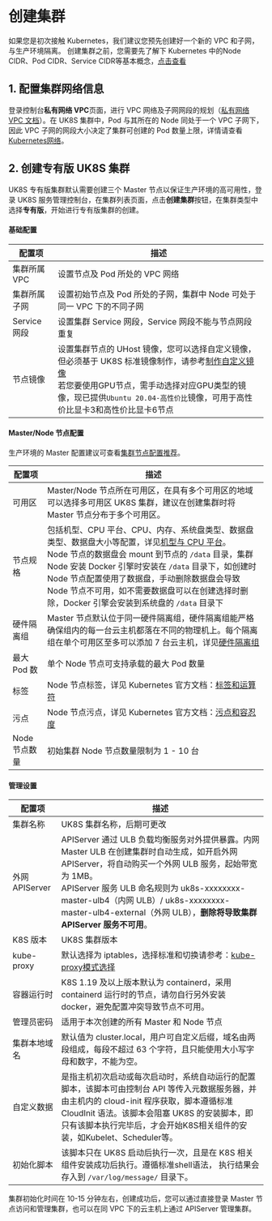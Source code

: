 # 创建集群

如果您是初次接触 Kubernetes，我们建议您预先创建好一个新的 VPC 和子网，与生产环境隔离。 创建集群之前，您需要先了解下 Kubernetes 中的Node CIDR、Pod
CIDR、Service CIDR等基本概念，[点击查看](uk8s/network/uk8s_network)

## 1. 配置集群网络信息

登录控制台**私有网络 VPC**页面，进行 VPC 网络及子网网段的规划（[私有网络 VPC 文档](vpc/README)）。在 UK8S 集群中，Pod 与其所在的 Node 同处于一个 VPC
子网下，因此 VPC 子网的网段大小决定了集群可创建的 Pod 数量上限，详情请查看[Kubernetes网络](uk8s/network/uk8s_network)。

## 2. 创建专有版 UK8S 集群

UK8S 专有版集群默认需要创建三个 Master 节点以保证生产环境的高可用性，登录 UK8S
服务管理控制台，在集群列表页面，点击**创建集群**按钮，在集群类型中选择**专有版**，开始进行专有版集群的创建。

#### 基础配置

| 配置项        | 描述                                                                                              |
| ---------- | ----------------------------------------------------------------------------------------------- |
| 集群所属 VPC   | 设置节点及 Pod 所处的 VPC 网络                                                                            |
| 集群所属子网     | 设置初始节点及 Pod 所处的子网，集群中 Node 可处于同一 VPC 下的不同子网                                                     |
| Service 网段 | 设置集群 Service 网段，Service 网段不能与节点网段重复                                                             |
| 节点镜像       | 设置集群节点的 UHost 镜像，您可以选择自定义镜像，但必须基于 UK8S 标准镜像制作，请参考[制作自定义镜像](uk8s/administercluster/custom_image) <br> 若您要使用GPU节点，需手动选择对应GPU类型的镜像，现已提供`Ubuntu 20.04-高性价比`镜像，可用于高性价比显卡3和高性价比显卡6节点|

#### Master/Node 节点配置

生产环境的 Master 配置建议可查看[集群节点配置推荐](uk8s/introduction/node_requirements)。

| 配置项       | 描述                                                                                                                                                                                                                                                                |
| --------- | ----------------------------------------------------------------------------------------------------------------------------------------------------------------------------------------------------------------------------------------------------------------- |
| 可用区       | Master/Node 节点所在可用区，在具有多个可用区的地域可以选择多可用区 UK8S 集群，建议在创建集群时将 Master 节点分布于多个可用区。                                                                                                                                                                                      |
| 节点规格      | 包括机型、CPU 平台、CPU、内存、系统盘类型、数据盘类型、数据盘大小等配置，详见[机型与 CPU 平台](/uhost/introduction/uhost/type_new)。<br>Node 节点的数据盘会 mount 到节点的 `/data` 目录，集群 Node 安装 Docker 引擎时安装在 `/data` 目录下，如创建时 Node 节点配置使用了数据盘，手动删除数据盘会导致 Node 节点不可用，如不需要数据盘可以在创建选择时删除，Docker 引擎会安装到系统盘的 `/data` 目录下 |
| 硬件隔离组     | Master 节点默认位于同一硬件隔离组，硬件隔离组能严格确保组内的每一台云主机都落在不同的物理机上。每个隔离组在单个可用区至多可以添加 7 台云主机，详见[硬件隔离组](uhost/guide/isolationgroup)                                                                                                                                                 |
| 最大 Pod 数  | 单个 Node 节点可支持承载的最大 Pod 数量                                                                                                                                                                                                                                         |
| 标签        | Node 节点标签，详见 Kubernetes 官方文档：[标签和运算符](https://kubernetes.io/zh/docs/concepts/overview/working-with-objects/labels/)                                                                                                                                               |
| 污点        | Node 节点污点，详见 Kubernetes 官方文档：[污点和容忍度](https://kubernetes.io/zh/docs/concepts/scheduling-eviction/taint-and-toleration/)                                                                                                                                           |
| Node 节点数量 | 初始集群 Node 节点数量限制为 1 - 10 台                                                                                                                                                                                                                                        |

#### 管理设置

| 配置项          | 描述                                                                                                                                                                                                                                      |
| ------------ | --------------------------------------------------------------------------------------------------------------------------------------------------------------------------------------------------------------------------------------- |
| 集群名称         | UK8S 集群名称，后期可更改                                                                                                                                                                                                                         |
| 外网 APIServer | APIServer 通过 ULB 负载均衡服务对外提供暴露。内网 Master ULB 在创建集群时自动生成，如开启外网 APIServer，将自动购买一个外网 ULB 服务，起始带宽为 1MB。<br>APIServer 服务 ULB 命名规则为 uk8s-xxxxxxxx-master-ulb4（内网 ULB）/ uk8s-xxxxxxxx-master-ulb4-external（外网 ULB），**删除将导致集群 APIServer 服务不可用**。 |
| K8S 版本       | UK8S 集群版本                                                                                                                                                                                                                               |
| kube-proxy   | 默认选择为 iptables，选择标准和切换请参考：[kube-proxy模式选择](/uk8s/userguide/kubeproxy_mode)                                                                                                                                                              |
| 容器运行时        | K8S 1.19 及以上版本默认为 containerd，采用 containerd 运行时的节点，请勿自行另外安装 docker，避免配置冲突导致节点不可用。                                                                                                                                                        |
| 管理员密码        | 适用于本次创建的所有 Master 和 Node 节点                                                                                                                                                                                                             |
| 集群本地域名       | 默认值为 cluster.local，用户可自定义后缀，域名由两段组成，每段不超过 63 个字符，且只能使用大小写字母和数字，不能为空。                                                                                                                                                                    |
| 自定义数据        | 是指主机初次启动或每次启动时，系统自动运行的配置脚本，该脚本可由控制台 API 等传入元数据服务器，并由主机内的 cloud-init 程序获取，脚本遵循标准 CloudInit 语法。该脚本会阻塞 UK8S 的安装脚本，即只有该脚本执行完毕后，才会开始K8S相关组件的安装，如Kubelet、Scheduler等。                                                                          |
| 初始化脚本        | 该脚本只在 UK8S 启动后执行一次，且是在 K8S 相关组件安装成功后执行。遵循标准shell语法， 执行结果会存入到 `/var/log/message/` 目录下。                                                                                                                                                   |

集群初始化时间在 10-15 分钟左右，创建成功后，您可以通过直接登录 Master 节点访问和管理集群，也可以在同 VPC 下的云主机上通过 APIServer 管理集群。

<!--
## 3. 创建托管版 UK8S 集群

登录 UK8S 服务管理控制台，在集群列表页面，点击**创建集群**按钮，在集群类型中选择**托管版**，开始进行托管版集群的创建。托管版集群只需创建 Node 节点，Master 节点及 ETCD
等组件由 UCloud 容器服务创建并托管，让用户能更专注业务本身。

#### 基础配置

| 配置项        | 描述                                               |
| ---------- | ------------------------------------------------ |
| 集群所属 VPC   | 设置节点及 Pod 所处的 VPC 网络                             |
| 集群所属子网     | 设置初始节点及 Pod 所处的子网，单个集群中支持将 Node 分配到同一 VPC 下的不同子网 |
| Service 网段 | 设置集群 Service 网段，Service 网段不能与节点网段重复              |

#### 管理设置

| 配置项        | 描述                                                                               |
| ---------- | -------------------------------------------------------------------------------- |
| 集群名称       | UK8S 集群名称，后期可更改                                                                  |
| K8S 版本     | UK8S 集群版本                                                                        |
| kube-proxy | 默认选择为 iptables，选择标准和切换请参考：[kube-proxy模式选择](uk8s/userguide/kubeproxy_mode)        |
| 容器运行时      | K8S 1.19 及以上版本默认为 containerd，采用 containerd 运行时的节点，请勿自行另外安装 docker，避免配置冲突导致节点不可用。 |
| 集群本地域名     | 默认值为cluster.local，用户可自定义后缀，域名由两段组成，每段不超过63个字符，且只能使用大小写字母和数字，不能为空。                |

集群初始化时间在 10-15 分钟左右，创建成功后，您可在该集群详情页的节点展示处，添加 Node 节点，详见：[添加节点](uk8s/userguide/addnode)
-->
